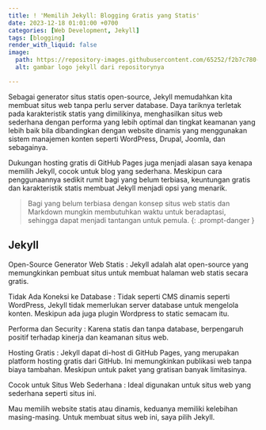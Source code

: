 ```yaml
---
title: ! 'Memilih Jekyll: Blogging Gratis yang Statis'
date: 2023-12-18 01:01:00 +0700
categories: [Web Development, Jekyll]
tags: [blogging]
render_with_liquid: false
image:
  path: https://repository-images.githubusercontent.com/65252/f2b7c780-70b6-11e9-85d2-f4bda8708a2d
  alt: gambar logo jekyll dari repositorynya

---
```


Sebagai generator situs statis open-source, Jekyll memudahkan kita membuat situs web tanpa perlu server database. Daya tariknya terletak pada karakteristik statis yang dimilikinya, menghasilkan situs web sederhana dengan performa yang lebih optimal dan tingkat keamanan yang lebih baik bila dibandingkan dengan website dinamis yang menggunakan sistem manajemen konten seperti WordPress, Drupal, Joomla, dan sebagainya. 

Dukungan hosting gratis di GitHub Pages juga menjadi alasan saya kenapa memilih Jekyll, cocok untuk blog yang sederhana. Meskipun cara penggunaannya sedikit rumit bagi yang belum terbiasa, keuntungan gratis dan karakteristik statis membuat Jekyll menjadi opsi yang menarik.

> Bagi yang belum terbiasa dengan konsep situs web statis dan Markdown mungkin membutuhkan waktu untuk beradaptasi, sehingga dapat menjadi tantangan untuk pemula.
{: .prompt-danger }

## Jekyll

Open-Source Generator Web Statis
: Jekyll adalah alat open-source yang memungkinkan pembuat situs untuk membuat halaman web statis secara gratis.

Tidak Ada Koneksi ke Database
: Tidak seperti CMS dinamis seperti WordPress, Jekyll tidak memerlukan server database untuk mengelola konten. Meskipun ada juga plugin Wordpress to static semacam itu.

Performa dan Security
: Karena statis dan tanpa database, berpengaruh positif terhadap kinerja dan keamanan situs web.

Hosting Gratis
: Jekyll dapat di-host di GitHub Pages, yang merupakan platform hosting gratis dari GitHub. Ini memungkinkan publikasi web tanpa biaya tambahan. Meskipun untuk paket yang gratisan banyak limitasinya.

Cocok untuk Situs Web Sederhana
: Ideal digunakan untuk situs web yang sederhana seperti situs ini.


Mau memilih website statis atau dinamis, keduanya memiliki kelebihan masing-masing. Untuk membuat situs web ini, saya pilih Jekyll.
